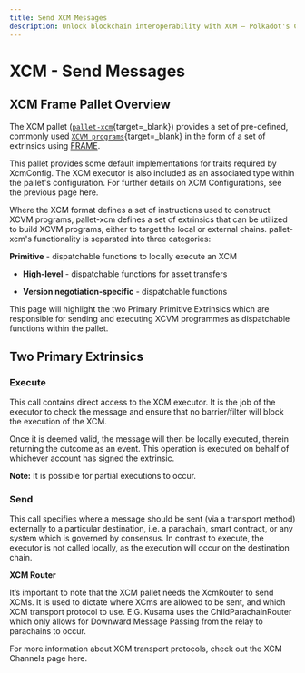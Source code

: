 ```yaml
---
title: Send XCM Messages
description: Unlock blockchain interoperability with XCM — Polkadot's Cross-Consensus Messaging format for cross-chain interactions.
---
```


# XCM - Send Messages

## XCM Frame Pallet Overview

The XCM pallet ([`pallet-xcm`](https://paritytech.github.io/polkadot-sdk/master/pallet_xcm/index.html){target=\_blank}) provides a set of pre-defined, commonly used [`XCVM programs`](https://github.com/polkadot-fellows/xcm-format?tab=readme-ov-file#12-the-xcvm){target=\_blank} in the form of a set of extrinsics using [FRAME](https://docs.substrate.io/reference/frame-pallets/).

This pallet provides some default implementations for traits required by XcmConfig. The XCM executor is also included as an associated type within the pallet's configuration. For further details on XCM Configurations, see the previous page here.

Where the XCM format defines a set of instructions used to construct XCVM programs, pallet-xcm defines a set of extrinsics that can be utilized to build XCVM programs, either to target the local or external chains. pallet-xcm's functionality is separated into three categories:

**Primitive** - dispatchable functions to locally execute an XCM

- **High-level** - dispatchable functions for asset transfers

- **Version negotiation-specific** - dispatchable functions

This page will highlight the two Primary Primitive Extrinsics which are responsible for sending and executing XCVM programmes as dispatchable functions within the pallet.

## Two Primary Extrinsics

### Execute

This call contains direct access to the XCM executor. It is the job of the executor to check the message and ensure that no barrier/filter will block the execution of the XCM.

Once it is deemed valid, the message will then be locally executed, therein returning the outcome as an event. This operation is executed on behalf of whichever account has signed the extrinsic.

**Note:** It is possible for partial executions to occur.

### Send

This call specifies where a message should be sent (via a transport method) externally to a particular destination, i.e. a parachain, smart contract, or any system which is governed by consensus. In contrast to execute, the executor is not called locally, as the execution will occur on the destination chain.

**XCM Router**

It’s important to note that the XCM pallet needs the XcmRouter to send XCMs. It is used to dictate where XCms are allowed to be sent, and which XCM transport protocol to use. 
E.G. Kusama uses the ChildParachainRouter which only allows for Downward Message Passing from the relay to parachains to occur.

For more information about XCM transport protocols, check out the XCM Channels page here.

